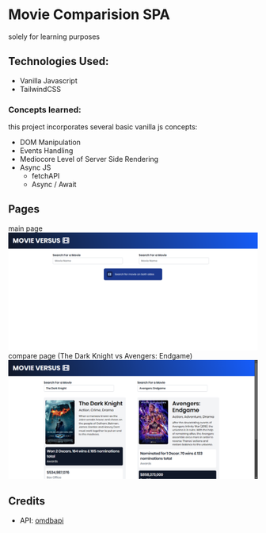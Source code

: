 # Movie Comparision SPA

solely for learning purposes

## Technologies Used:

- Vanilla Javascript
- TailwindCSS

### Concepts learned:

this project incorporates several basic vanilla js concepts:

- DOM Manipulation
- Events Handling
- Mediocore Level of Server Side Rendering
- Async JS
    - fetchAPI
    - Async / Await

## Pages

main page
![Main Page](./screenshots/image.png)
compare page (The Dark Knight vs Avengers: Endgame)
![Search Page](./screenshots/image-1.png)

## Credits

- API: [omdbapi](http://www.omdbapi.com/)
